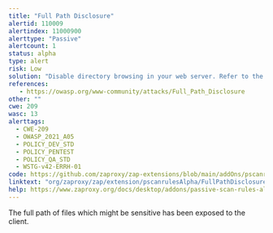 ```yaml
---
title: "Full Path Disclosure"
alertid: 110009
alertindex: 11000900
alerttype: "Passive"
alertcount: 1
status: alpha
type: alert
risk: Low
solution: "Disable directory browsing in your web server. Refer to the web server documentation."
references:
   - https://owasp.org/www-community/attacks/Full_Path_Disclosure
other: ""
cwe: 209
wasc: 13
alerttags: 
  - CWE-209
  - OWASP_2021_A05
  - POLICY_DEV_STD
  - POLICY_PENTEST
  - POLICY_QA_STD
  - WSTG-v42-ERRH-01
code: https://github.com/zaproxy/zap-extensions/blob/main/addOns/pscanrulesAlpha/src/main/java/org/zaproxy/zap/extension/pscanrulesAlpha/FullPathDisclosureScanRule.java
linktext: "org/zaproxy/zap/extension/pscanrulesAlpha/FullPathDisclosureScanRule.java"
help: https://www.zaproxy.org/docs/desktop/addons/passive-scan-rules-alpha/#id-110009
---
```

The full path of files which might be sensitive has been exposed to the client.
